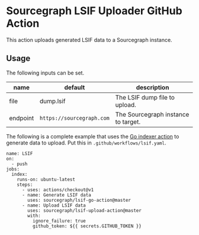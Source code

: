 # Sourcegraph LSIF Uploader GitHub Action

This action uploads generated LSIF data to a Sourcegraph instance.

## Usage

The following inputs can be set.

| name                     | default                   | description |
| ------------------------ | ------------------------- | ----------- |
| file                     | dump.lsif                 | The LSIF dump file to upload. |
| endpoint                 | `https://sourcegraph.com` | The Sourcegraph instance to target. |

The following is a complete example that uses the [Go indexer action](https://github.com/sourcegraph/lsif-go-action) to generate data to upload. Put this in `.github/workflows/lsif.yaml`.

```
name: LSIF
on:
  - push
jobs:
  index:
    runs-on: ubuntu-latest
    steps:
      - uses: actions/checkout@v1
      - name: Generate LSIF data
        uses: sourcegraph/lsif-go-action@master
      - name: Upload LSIF data
        uses: sourcegraph/lsif-upload-action@master
        with:
          ignore_failure: true
          github_token: ${{ secrets.GITHUB_TOKEN }}
```
